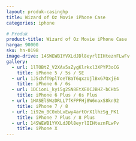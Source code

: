 ```yaml
---
layout: produk-casinghp
title: Wizard of Oz Movie iPhone Case
categories: iphone

# Produk
product-title: Wizard of Oz Movie iPhone Case
harga: 90000
sku: hn-0198
image-drive: 14SWEWB1YVXLdJDl8eyrlIIHteznFLwFv
gallery:
  - url: 1lTOBtZ_V2XAv5sZygKlrkxl3XPYP3oCG
    title: iPhone 5 / 5s / SE
  - url: 1J5chfT9plToeTBaT6qxzUjlBxG7QxjE4
    title: iPhone 6 / 6s
  - url: 1DCionL_kyi5g2SN8EtXE0CJBHZ-bCHb5
    title: iPhone 6 Plus / 6s Plus
  - url: 1HASElSWzDRLL7fKFPFHj8W6naxS8kn92
    title: iPhone 7 / 8
  - url: 1i92m_BC0xbLvEwy4artOrX1lhzSg_PK1
    title: iPhone 7 Plus / 8 Plus
  - url: 14SWEWB1YVXLdJDl8eyrlIIHteznFLwFv
    title: iPhone X
---
```

